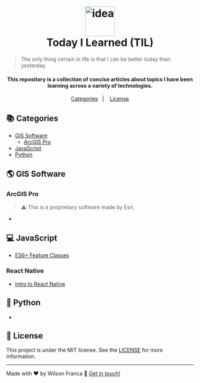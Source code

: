 <h1 align="center">
    <img height=80 alt="idea" src="https://external-content.duckduckgo.com/iu/?u=http%3A%2F%2Fwww.pngall.com%2Fwp-content%2Fuploads%2F2016%2F03%2FLight-Bulb-PNG-HD.png&f=1&nofb=1" />
    <br>
    Today I Learned (TIL)
</h1>

> The only thing certain in life is that I can be better today than yesterday.
<h4 align="center">This repository is a collection of concise articles about topics I have been learning across a variety of technologies.</h4>

<p align="center">
  <a href="#books-categories">Categories</a>&nbsp;&nbsp;&nbsp;|&nbsp;&nbsp;&nbsp;
  <a href="#memo-license">License</a>
</p>

## :books: Categories

* [GIS Software](#earth_americas-gis-software)
	* [ArcGIS Pro](#arcgis-pro)
* [JavaScript](#computer-javascript)
* [Python](#snake-python)

## :earth_americas: GIS Software

### ArcGIS Pro
 > :warning: This is a proprietary software made by Esri.
 - 


## :computer: JavaScript
- [ES6+ Feature Classes](javascript/es6plus_classes.md)

### React Native
- [Intro to React Native](javascript/react-native/react-native-intro.md)

## :snake: Python
- 

## :memo: License
This project is under the MIT license. See the [LICENSE](https://github.com/wilsonfsouza/til/blob/master/LICENSE) for more information.

---


Made with :heart: by Wilson Franca :wave: [Get in touch!](https://www.linkedin.com/in/wilsonfranca-env-engineer/)
